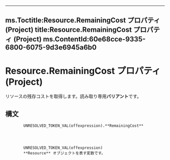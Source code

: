 

---
ms.Toctitle:Resource.RemainingCost プロパティ (Project)
title:Resource.RemainingCost プロパティ (Project)
ms.ContentId:60e68cce-9335-6800-6075-9d3e6945a6b0
---
# Resource.RemainingCost プロパティ (Project)




リソースの残存コストを取得します。読み取り専用**バリアント**です。

## 構文

            UNRESOLVED_TOKEN_VAL(offexpression).**RemainingCost**




            UNRESOLVED_TOKEN_VAL(offexpression)
            **Resource** オブジェクトを表す変数です。




